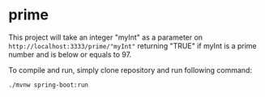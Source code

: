 # prime
This project will take an integer "myInt" as a parameter on ```http://localhost:3333/prime/"myInt"``` returning "TRUE" if myInt is a prime number and is below or equals to 97.

To compile and run, simply clone repository and run following command:

```./mvnw spring-boot:run```
